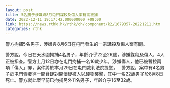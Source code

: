 ```yaml
---
layout: post
title: 5名男子涉嫌與8月屯門謀殺及傷人案有關被捕
date: 2022-12-11 19:17:42.000000000 +08:00
link: https://news.rthk.hk/rthk/ch/component/k2/1679357-20221211.htm
categories: rthk
---
```


警方拘捕5名男子，涉嫌與8月6日在屯門發生的一宗謀殺及傷人案有關。

警方說，今日在天水圍拘捕4名男子，年齡介乎22至26歲，涉嫌謀殺及傷人，4人正被扣查。警方上月12日亦在屯門拘捕一名16歲少年，涉嫌傷人，他已被暫控兩項「傷人」罪，案件將於本月29日在屯門裁判法院提堂。
 
警方說，案中有4名男子於屯門青菱徑一間食肆對開懷疑被人以硬物襲擊，其中一名22歲男子於8月8日死亡。警方就此案早前已拘捕另外11名男子，年齡介乎16至32歲。
 
